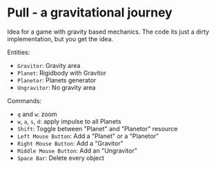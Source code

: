 # Pull - a gravitational journey
Idea for a game with gravity based mechanics.
The code its just a dirty implementation, but you get the idea.

Entities:
* `Gravitor`: Gravity area
* `Planet`: Rigidbody with Gravitor
* `Planetor`: Planets generator
* `Ungravitor`: No gravity area

Commands:
* `q` and `w`: zoom
* `w`, `a`, `s`, `d`: apply impulse to all Planets
* `Shift`: Toggle between "Planet" and "Planetor" resource
* `Left Mouse Button`: Add a "Planet" or a "Planetor"
* `Right Mouse Button`: Add a "Gravitor"
* `Middle Mouse Button`: Add an "Ungravitor"
* `Space Bar`: Delete every object

